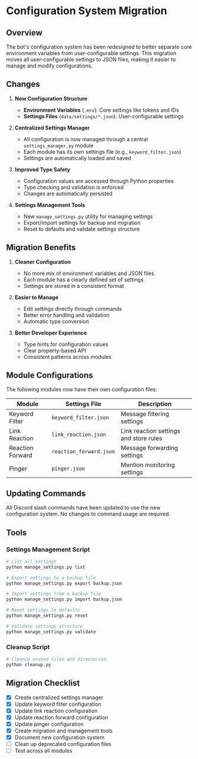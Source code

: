 # Configuration System Migration

## Overview

The bot's configuration system has been redesigned to better separate core environment variables from user-configurable settings. This migration moves all user-configurable settings to JSON files, making it easier to manage and modify configurations.

## Changes

1. **New Configuration Structure**
   - **Environment Variables** (`.env`): Core settings like tokens and IDs
   - **Settings Files** (`data/settings/*.json`): User-configurable settings

2. **Centralized Settings Manager**
   - All configuration is now managed through a central `settings_manager.py` module
   - Each module has its own settings file (e.g., `keyword_filter.json`)
   - Settings are automatically loaded and saved

3. **Improved Type Safety**
   - Configuration values are accessed through Python properties
   - Type checking and validation is enforced
   - Changes are automatically persisted

4. **Settings Management Tools**
   - New `manage_settings.py` utility for managing settings
   - Export/import settings for backup and migration
   - Reset to defaults and validate settings structure

## Migration Benefits

1. **Cleaner Configuration**
   - No more mix of environment variables and JSON files
   - Each module has a clearly defined set of settings
   - Settings are stored in a consistent format

2. **Easier to Manage**
   - Edit settings directly through commands
   - Better error handling and validation
   - Automatic type conversion

3. **Better Developer Experience**
   - Type hints for configuration values
   - Clear property-based API
   - Consistent patterns across modules

## Module Configurations

The following modules now have their own configuration files:

| Module | Settings File | Description |
|--------|---------------|-------------|
| Keyword Filter | `keyword_filter.json` | Message filtering settings |
| Link Reaction | `link_reaction.json` | Link reaction settings and store rules |
| Reaction Forward | `reaction_forward.json` | Message forwarding settings |
| Pinger | `pinger.json` | Mention monitoring settings |

## Updating Commands

All Discord slash commands have been updated to use the new configuration system. No changes to command usage are required.

## Tools

### Settings Management Script

```bash
# List all settings
python manage_settings.py list

# Export settings to a backup file
python manage_settings.py export backup.json

# Import settings from a backup file
python manage_settings.py import backup.json

# Reset settings to defaults
python manage_settings.py reset

# Validate settings structure
python manage_settings.py validate
```

### Cleanup Script

```bash
# Cleanup unused files and directories
python cleanup.py
```

## Migration Checklist

- [x] Create centralized settings manager
- [x] Update keyword filter configuration
- [x] Update link reaction configuration
- [x] Update reaction forward configuration
- [x] Update pinger configuration
- [x] Create migration and management tools
- [x] Document new configuration system
- [ ] Clean up deprecated configuration files
- [ ] Test across all modules 